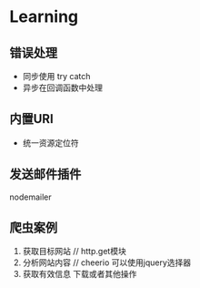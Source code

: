 # Learning
## 错误处理
- 同步使用 try catch
- 异步在回调函数中处理

## 内置URl
- 统一资源定位符

## 发送邮件插件
nodemailer

## 爬虫案例
1. 获取目标网站 // http.get模块
2. 分析网站内容  // cheerio 可以使用jquery选择器
3. 获取有效信息 下载或者其他操作

